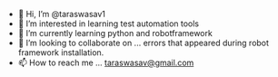 - 👋 Hi, I’m @taraswasav1
- 👀 I’m interested in learning test automation tools
- 🌱 I’m currently learning python and robotframework
- 💞️ I’m looking to collaborate on ... errors that appeared during robot framework installation.
- 📫 How to reach me ... taraswasav@gmail.com

<!---
taraswasav1/taraswasav1 is a ✨ special ✨ repository because its `README.md` (this file) appears on your GitHub profile.
You can click the Preview link to take a look at your changes.
--->
